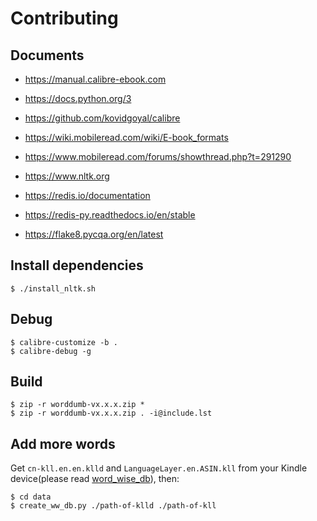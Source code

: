 # Contributing

## Documents

- https://manual.calibre-ebook.com

- https://docs.python.org/3

- https://github.com/kovidgoyal/calibre

- https://wiki.mobileread.com/wiki/E-book_formats

- https://www.mobileread.com/forums/showthread.php?t=291290

- https://www.nltk.org

- https://redis.io/documentation

- https://redis-py.readthedocs.io/en/stable

- https://flake8.pycqa.org/en/latest

## Install dependencies

```
$ ./install_nltk.sh
```

## Debug

```
$ calibre-customize -b .
$ calibre-debug -g
```

## Build

```
$ zip -r worddumb-vx.x.x.zip *
$ zip -r worddumb-vx.x.x.zip . -i@include.lst
```

## Add more words

Get `cn-kll.en.en.klld` and `LanguageLayer.en.ASIN.kll` from your Kindle device(please read [word\_wise\_db](./word_wise_db.md)), then:

```
$ cd data
$ create_ww_db.py ./path-of-klld ./path-of-kll
```
